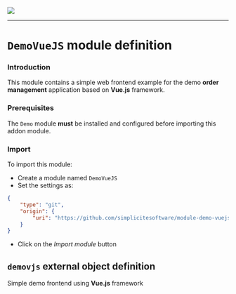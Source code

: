 <!--
 ___ _            _ _    _ _    __
/ __(_)_ __  _ __| (_)__(_) |_ /_/
\__ \ | '  \| '_ \ | / _| |  _/ -_)
|___/_|_|_|_| .__/_|_\__|_|\__\___|
            |_| 
-->
![](https://docs.simplicite.io//logos/logo250.png)
* * *

`DemoVueJS` module definition
=============================

### Introduction

This module contains a simple web frontend example for the demo **order management** application
based on **Vue.js** framework.

### Prerequisites

The `Demo` module **must** be installed and configured before importing this addon module.

### Import

To import this module:

- Create a module named `DemoVueJS`
- Set the settings as:

```json
{
	"type": "git",
	"origin": {
		"uri": "https://github.com/simplicitesoftware/module-demo-vuejs.git"
	}
}
```

- Click on the _Import module_ button


`demovjs` external object definition
------------------------------------

Simple demo frontend using **Vue.js** framework


